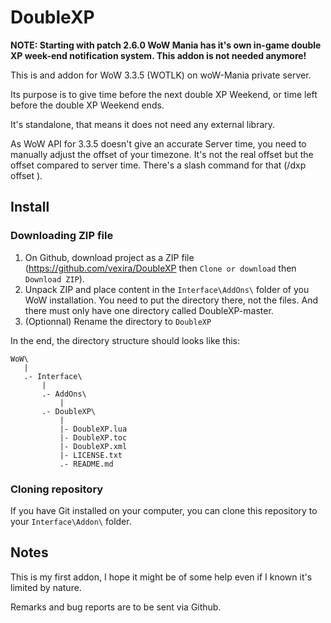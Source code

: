 # DoubleXP

**NOTE: 
Starting with patch 2.6.0 WoW Mania has it's own in-game double XP week-end notification system. This addon is not needed anymore!**


This is and addon for WoW 3.3.5 (WOTLK) on woW-Mania private server.

Its purpose is to give time before the next double XP Weekend, or time left before the double XP Weekend ends.

It's standalone, that means it does not need any external library.

As WoW API for 3.3.5 doesn't give an accurate Server time, you need to manually adjust the offset of your timezone. It's not the real offset but the offset compared to server time. There's a slash command for that (/dxp offset <value>).

## Install

### Downloading ZIP file

1. On Github, download project as a ZIP file (https://github.com/vexira/DoubleXP then `Clone or download` then `Download ZIP`).
2. Unpack ZIP and place content in the `Interface\AddOns\` folder of you WoW installation. You need to put the directory there, not the files. And there must only have one directory called DoubleXP-master.
3. (Optionnal) Rename the directory to `DoubleXP`

In the end, the directory structure should looks like this:

```
WoW\
   |
   .- Interface\
       |
       .- AddOns\
           |
	   .- DoubleXP\
	       |
	       |- DoubleXP.lua
	       |- DoubleXP.toc
	       |- DoubleXP.xml
	       |- LICENSE.txt
	       .- README.md
```

### Cloning repository

If you have Git installed on your computer, you can clone this repository to your `Interface\Addon\`  folder.

## Notes

This is my first addon, I hope it might be of some help even if I known it's limited by nature.

Remarks and bug reports are to be sent via Github.
